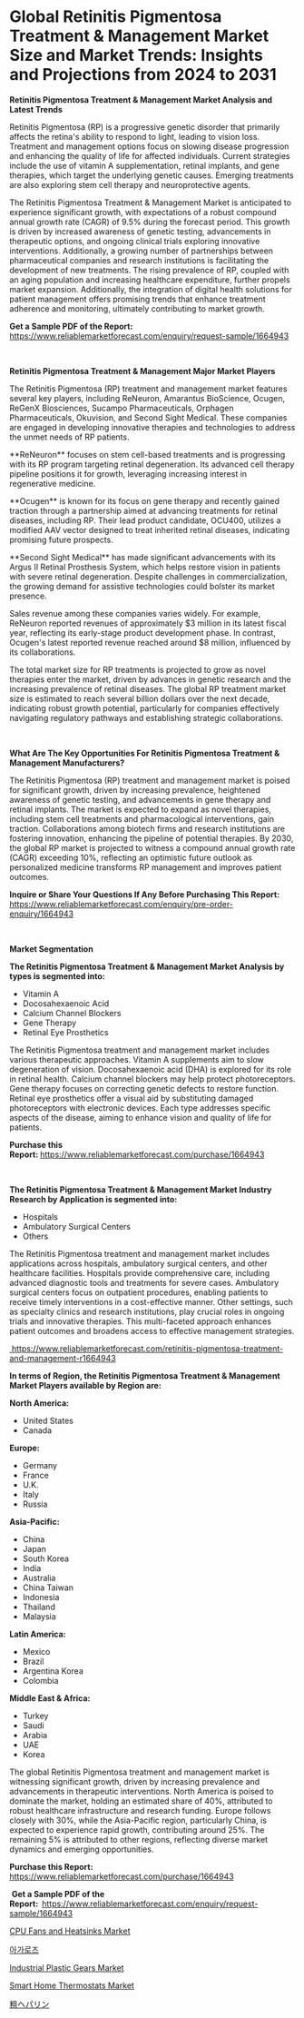 <p><h1>Global Retinitis Pigmentosa Treatment & Management Market Size and Market Trends: Insights and Projections from 2024 to 2031</h1></p><p><strong>Retinitis Pigmentosa Treatment & Management Market Analysis and Latest Trends</strong></p>
<p><p>Retinitis Pigmentosa (RP) is a progressive genetic disorder that primarily affects the retina's ability to respond to light, leading to vision loss. Treatment and management options focus on slowing disease progression and enhancing the quality of life for affected individuals. Current strategies include the use of vitamin A supplementation, retinal implants, and gene therapies, which target the underlying genetic causes. Emerging treatments are also exploring stem cell therapy and neuroprotective agents.</p><p>The Retinitis Pigmentosa Treatment & Management Market is anticipated to experience significant growth, with expectations of a robust compound annual growth rate (CAGR) of 9.5% during the forecast period. This growth is driven by increased awareness of genetic testing, advancements in therapeutic options, and ongoing clinical trials exploring innovative interventions. Additionally, a growing number of partnerships between pharmaceutical companies and research institutions is facilitating the development of new treatments. The rising prevalence of RP, coupled with an aging population and increasing healthcare expenditure, further propels market expansion. Additionally, the integration of digital health solutions for patient management offers promising trends that enhance treatment adherence and monitoring, ultimately contributing to market growth.</p></p>
<p><strong>Get a Sample PDF of the Report:&nbsp;</strong> <a href="https://www.reliablemarketforecast.com/enquiry/request-sample/1664943?utm_campaign=1125&utm_medium=2&utm_source=Github&utm_content=ia&utm_term=29092024&utm_id=retinitis-pigmentosa-treatment-management">https://www.reliablemarketforecast.com/enquiry/request-sample/1664943</a></p>
<p>&nbsp;</p>
<p><strong>Retinitis Pigmentosa Treatment & Management Major Market Players</strong></p>
<p><p>The Retinitis Pigmentosa (RP) treatment and management market features several key players, including ReNeuron, Amarantus BioScience, Ocugen, ReGenX Biosciences, Sucampo Pharmaceuticals, Orphagen Pharmaceuticals, Okuvision, and Second Sight Medical. These companies are engaged in developing innovative therapies and technologies to address the unmet needs of RP patients.</p><p>**ReNeuron** focuses on stem cell-based treatments and is progressing with its RP program targeting retinal degeneration. Its advanced cell therapy pipeline positions it for growth, leveraging increasing interest in regenerative medicine.</p><p>**Ocugen** is known for its focus on gene therapy and recently gained traction through a partnership aimed at advancing treatments for retinal diseases, including RP. Their lead product candidate, OCU400, utilizes a modified AAV vector designed to treat inherited retinal diseases, indicating promising future prospects.</p><p>**Second Sight Medical** has made significant advancements with its Argus II Retinal Prosthesis System, which helps restore vision in patients with severe retinal degeneration. Despite challenges in commercialization, the growing demand for assistive technologies could bolster its market presence.</p><p>Sales revenue among these companies varies widely. For example, ReNeuron reported revenues of approximately $3 million in its latest fiscal year, reflecting its early-stage product development phase. In contrast, Ocugen's latest reported revenue reached around $8 million, influenced by its collaborations.</p><p>The total market size for RP treatments is projected to grow as novel therapies enter the market, driven by advances in genetic research and the increasing prevalence of retinal diseases. The global RP treatment market size is estimated to reach several billion dollars over the next decade, indicating robust growth potential, particularly for companies effectively navigating regulatory pathways and establishing strategic collaborations.</p></p>
<p>&nbsp;</p>
<p><strong>What Are The Key Opportunities For Retinitis Pigmentosa Treatment & Management Manufacturers?</strong></p>
<p><p>The Retinitis Pigmentosa (RP) treatment and management market is poised for significant growth, driven by increasing prevalence, heightened awareness of genetic testing, and advancements in gene therapy and retinal implants. The market is expected to expand as novel therapies, including stem cell treatments and pharmacological interventions, gain traction. Collaborations among biotech firms and research institutions are fostering innovation, enhancing the pipeline of potential therapies. By 2030, the global RP market is projected to witness a compound annual growth rate (CAGR) exceeding 10%, reflecting an optimistic future outlook as personalized medicine transforms RP management and improves patient outcomes.</p></p>
<p><strong>Inquire or Share Your Questions If Any Before Purchasing This Report:</strong> <a href="https://www.reliablemarketforecast.com/enquiry/pre-order-enquiry/1664943?utm_campaign=1125&utm_medium=2&utm_source=Github&utm_content=ia&utm_term=29092024&utm_id=retinitis-pigmentosa-treatment-management">https://www.reliablemarketforecast.com/enquiry/pre-order-enquiry/1664943</a></p>
<p>&nbsp;</p>
<p><strong>Market Segmentation</strong></p>
<p><strong>The Retinitis Pigmentosa Treatment & Management Market Analysis by types is segmented into:</strong></p>
<p><ul><li>Vitamin A</li><li>Docosahexaenoic Acid</li><li>Calcium Channel Blockers</li><li>Gene Therapy</li><li>Retinal Eye Prosthetics</li></ul></p>
<p><p>The Retinitis Pigmentosa treatment and management market includes various therapeutic approaches. Vitamin A supplements aim to slow degeneration of vision. Docosahexaenoic acid (DHA) is explored for its role in retinal health. Calcium channel blockers may help protect photoreceptors. Gene therapy focuses on correcting genetic defects to restore function. Retinal eye prosthetics offer a visual aid by substituting damaged photoreceptors with electronic devices. Each type addresses specific aspects of the disease, aiming to enhance vision and quality of life for patients.</p></p>
<p><strong>Purchase this Report:&nbsp;</strong><a href="https://www.reliablemarketforecast.com/purchase/1664943?utm_campaign=1125&utm_medium=2&utm_source=Github&utm_content=ia&utm_term=29092024&utm_id=retinitis-pigmentosa-treatment-management">https://www.reliablemarketforecast.com/purchase/1664943</a></p>
<p>&nbsp;</p>
<p><strong>The Retinitis Pigmentosa Treatment & Management Market Industry Research by Application is segmented into:</strong></p>
<p><ul><li>Hospitals</li><li>Ambulatory Surgical Centers</li><li>Others</li></ul></p>
<p><p>The Retinitis Pigmentosa treatment and management market includes applications across hospitals, ambulatory surgical centers, and other healthcare facilities. Hospitals provide comprehensive care, including advanced diagnostic tools and treatments for severe cases. Ambulatory surgical centers focus on outpatient procedures, enabling patients to receive timely interventions in a cost-effective manner. Other settings, such as specialty clinics and research institutions, play crucial roles in ongoing trials and innovative therapies. This multi-faceted approach enhances patient outcomes and broadens access to effective management strategies.</p></p>
<p><a href="https://www.reliablemarketforecast.com/retinitis-pigmentosa-treatment-and-management-r1664943?utm_campaign=1125&utm_medium=2&utm_source=Github&utm_content=ia&utm_term=29092024&utm_id=retinitis-pigmentosa-treatment-management">&nbsp;https://www.reliablemarketforecast.com/retinitis-pigmentosa-treatment-and-management-r1664943</a></p>
<p><strong>In terms of Region, the Retinitis Pigmentosa Treatment & Management Market Players available by Region are:</strong></p>
<p>
    <p> <strong> North America: </strong>
        <ul>
            <li>United States</li>
            <li>Canada</li>
        </ul>
        </p> 
    <p> <strong> Europe: </strong>
        <ul>
            <li>Germany</li>
            <li>France</li>
            <li>U.K.</li>
            <li>Italy</li>
            <li>Russia</li>
        </ul>
        </p> 
    <p> <strong> Asia-Pacific: </strong>
        <ul>
            <li>China</li>
            <li>Japan</li>
            <li>South Korea</li>
            <li>India</li>
            <li>Australia</li>
            <li>China Taiwan</li>
            <li>Indonesia</li>
            <li>Thailand</li>
            <li>Malaysia</li>
        </ul>
        </p> 
    <p> <strong> Latin America: </strong>
        <ul>
            <li>Mexico</li>
            <li>Brazil</li>
            <li>Argentina Korea</li>
            <li>Colombia</li>
        </ul>
        </p> 
    <p> <strong> Middle East & Africa: </strong>
        <ul>
            <li>Turkey</li>
            <li>Saudi</li>
            <li>Arabia</li>
            <li>UAE</li>
            <li>Korea</li>
        </ul>
    </p>
    </p>
<p><p>The global Retinitis Pigmentosa treatment and management market is witnessing significant growth, driven by increasing prevalence and advancements in therapeutic interventions. North America is poised to dominate the market, holding an estimated share of 40%, attributed to robust healthcare infrastructure and research funding. Europe follows closely with 30%, while the Asia-Pacific region, particularly China, is expected to experience rapid growth, contributing around 25%. The remaining 5% is attributed to other regions, reflecting diverse market dynamics and emerging opportunities.</p></p>
<p><strong>Purchase this Report: </strong><a href="https://www.reliablemarketforecast.com/purchase/1664943?utm_campaign=1125&utm_medium=2&utm_source=Github&utm_content=ia&utm_term=29092024&utm_id=retinitis-pigmentosa-treatment-management">https://www.reliablemarketforecast.com/purchase/1664943</a></p>
<p>&nbsp;<strong>Get a Sample PDF of the Report:&nbsp;&nbsp;</strong><a href="https://www.reliablemarketforecast.com/enquiry/request-sample/1664943?utm_campaign=1125&utm_medium=2&utm_source=Github&utm_content=ia&utm_term=29092024&utm_id=retinitis-pigmentosa-treatment-management">https://www.reliablemarketforecast.com/enquiry/request-sample/1664943</a></p>
<p><strong></strong></p>
<p><p><a href="https://www.linkedin.com/pulse/cpu-fans-heatsinks-market-global-regional-analysis-2024--q1toc?utm_campaign=1125&utm_medium=2&utm_source=Github&utm_content=ia&utm_term=29092024&utm_id=retinitis-pigmentosa-treatment-management">CPU Fans and Heatsinks Market</a></p><p><a href="https://github.com/laholand/Market-Research-Report-List-6/blob/main/940463315864.md?utm_campaign=1125&utm_medium=2&utm_source=Github&utm_content=ia&utm_term=29092024&utm_id=retinitis-pigmentosa-treatment-management">아가로즈</a></p><p><a href="https://www.linkedin.com/pulse/global-industrial-plastic-gears-market-opportunities-forecast-xnomc?utm_campaign=1125&utm_medium=2&utm_source=Github&utm_content=ia&utm_term=29092024&utm_id=retinitis-pigmentosa-treatment-management">Industrial Plastic Gears Market</a></p><p><a href="https://issuu.com/reportprime-2/docs/smart-home-thermostats-market-size-_55c6367478cd0a?utm_campaign=1125&utm_medium=2&utm_source=Github&utm_content=ia&utm_term=29092024&utm_id=retinitis-pigmentosa-treatment-management">Smart Home Thermostats Market</a></p><p><a href="https://github.com/mohamedbakry57/Market-Research-Report-List-6/blob/main/559232815906.md?utm_campaign=1125&utm_medium=2&utm_source=Github&utm_content=ia&utm_term=29092024&utm_id=retinitis-pigmentosa-treatment-management">粗ヘパリン</a></p></p>